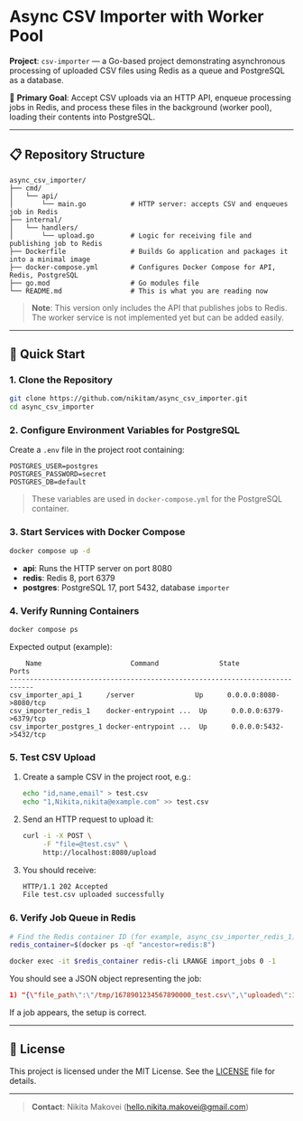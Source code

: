 # Async CSV Importer with Worker Pool

**Project**: `csv-importer` — a Go-based project demonstrating asynchronous processing of uploaded CSV files using Redis as a queue and PostgreSQL as a database.

📌 **Primary Goal**: Accept CSV uploads via an HTTP API, enqueue processing jobs in Redis, and process these files in the background (worker pool), loading their contents into PostgreSQL.

---

## 📋 Repository Structure

```
async_csv_importer/
├── cmd/
│   └── api/
│       └── main.go           # HTTP server: accepts CSV and enqueues job in Redis
├── internal/
│   └── handlers/
│       └── upload.go         # Logic for receiving file and publishing job to Redis
├── Dockerfile                # Builds Go application and packages it into a minimal image
├── docker-compose.yml        # Configures Docker Compose for API, Redis, PostgreSQL
├── go.mod                    # Go modules file
└── README.md                 # This is what you are reading now
```

> **Note**: This version only includes the API that publishes jobs to Redis. The worker service is not implemented yet but can be added easily.

---

## 🚀 Quick Start

### 1. Clone the Repository

```bash
git clone https://github.com/nikitam/async_csv_importer.git
cd async_csv_importer
```

### 2. Configure Environment Variables for PostgreSQL

Create a `.env` file in the project root containing:

```dotenv
POSTGRES_USER=postgres
POSTGRES_PASSWORD=secret
POSTGRES_DB=default
```

> These variables are used in `docker-compose.yml` for the PostgreSQL container.

### 3. Start Services with Docker Compose

```bash
docker compose up -d
```

* **api**: Runs the HTTP server on port 8080
* **redis**: Redis 8, port 6379
* **postgres**: PostgreSQL 17, port 5432, database `importer`

### 4. Verify Running Containers

```bash
docker compose ps
```

Expected output (example):

```
    Name                      Command               State           Ports
----------------------------------------------------------------------------
csv_importer_api_1      /server               Up      0.0.0.0:8080->8080/tcp
csv_importer_redis_1    docker-entrypoint ...  Up      0.0.0.0:6379->6379/tcp
csv_importer_postgres_1 docker-entrypoint ...  Up      0.0.0.0:5432->5432/tcp
```

### 5. Test CSV Upload

1. Create a sample CSV in the project root, e.g.:

   ```bash
   echo "id,name,email" > test.csv
   echo "1,Nikita,nikita@example.com" >> test.csv
   ```
2. Send an HTTP request to upload it:

   ```bash
   curl -i -X POST \
        -F "file=@test.csv" \
        http://localhost:8080/upload
   ```
3. You should receive:

   ```txt
   HTTP/1.1 202 Accepted
   File test.csv uploaded successfully
   ```

### 6. Verify Job Queue in Redis

```bash
# Find the Redis container ID (for example, async_csv_importer_redis_1)
redis_container=$(docker ps -qf "ancestor=redis:8")

docker exec -it $redis_container redis-cli LRANGE import_jobs 0 -1
```

You should see a JSON object representing the job:

```json
1) "{\"file_path\":\"/tmp/1678901234567890000_test.csv\",\"uploaded\":1678901234567890000}"
```

If a job appears, the setup is correct.

---

## 📝 License

This project is licensed under the MIT License. See the [LICENSE](LICENSE) file for details.

---

> **Contact**: Nikita Makovei ([hello.nikita.makovei@gmail.com](mailto:hello.nikita.makovei@gmail.com))
